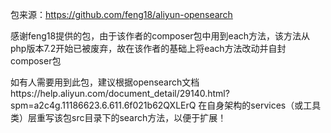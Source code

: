 包来源：https://github.com/feng18/aliyun-opensearch

感谢feng18提供的包，由于该作者的composer包中用到each方法，该方法从php版本7.2开始已被废弃，故在该作者的基础上将each方法改动并自封composer包

如有人需要用到此包，建议根据opensearch文档https://help.aliyun.com/document_detail/29140.html?spm=a2c4g.11186623.6.611.6f021b62QXLErQ 在自身架构的services（或工具类）层重写该包src目录下的search方法，以便于扩展！
